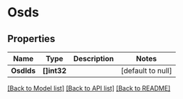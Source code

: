 # Osds

## Properties
Name | Type | Description | Notes
------------ | ------------- | ------------- | -------------
**OsdIds** | **[]int32** |  | [default to null]

[[Back to Model list]](../README.md#documentation-for-models) [[Back to API list]](../README.md#documentation-for-api-endpoints) [[Back to README]](../README.md)



